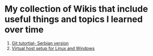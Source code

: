 # My collection of Wikis that include useful things and topics I learned over time

1. [Git tutortial- Serbian version](https://github.com/Ninna994/docs/wiki/Git-prirucnik) 
1. [Virtual host setup for Linux and Windows](https://github.com/Ninna994/docs/wiki/Virtual-Host-for-Linux-and-Windows)

